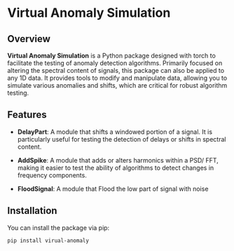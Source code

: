 # Virtual Anomaly Simulation 

## Overview

**Virtual Anomaly Simulation** is a Python package designed with torch to facilitate the testing of anomaly detection algorithms. Primarily focused on altering the spectral content of signals, this package can also be applied to any 1D data. It provides tools to modify and manipulate data, allowing you to simulate various anomalies and shifts, which are critical for robust algorithm testing.

## Features

- **DelayPart**: A module that shifts a windowed portion of a signal. It is particularly useful for testing the detection of delays or shifts in spectral content.
  
- **AddSpike**: A module that adds or alters harmonics within a PSD/ FFT, making it easier to test the ability of algorithms to detect changes in frequency components.

- **FloodSignal**: A module that Flood the low part of signal with noise

## Installation

You can install the package via pip:

```bash
pip install virual-anomaly
```
